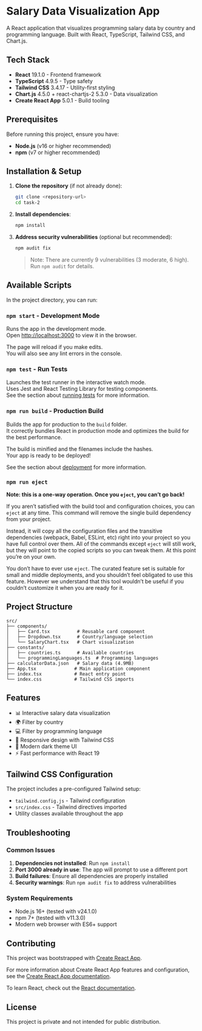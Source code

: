 # Salary Data Visualization App

A React application that visualizes programming salary data by country and programming language. Built with React, TypeScript, Tailwind CSS, and Chart.js.

## Tech Stack

- **React** 19.1.0 - Frontend framework
- **TypeScript** 4.9.5 - Type safety
- **Tailwind CSS** 3.4.17 - Utility-first styling
- **Chart.js** 4.5.0 + react-chartjs-2 5.3.0 - Data visualization
- **Create React App** 5.0.1 - Build tooling

## Prerequisites

Before running this project, ensure you have:

- **Node.js** (v16 or higher recommended)
- **npm** (v7 or higher recommended)

## Installation & Setup

1. **Clone the repository** (if not already done):
   ```bash
   git clone <repository-url>
   cd task-2
   ```

2. **Install dependencies**:
   ```bash
   npm install
   ```

3. **Address security vulnerabilities** (optional but recommended):
   ```bash
   npm audit fix
   ```
   > Note: There are currently 9 vulnerabilities (3 moderate, 6 high). Run `npm audit` for details.

## Available Scripts

In the project directory, you can run:

### `npm start` - Development Mode

Runs the app in the development mode.\
Open [http://localhost:3000](http://localhost:3000) to view it in the browser.

The page will reload if you make edits.\
You will also see any lint errors in the console.

### `npm test` - Run Tests

Launches the test runner in the interactive watch mode.\
Uses Jest and React Testing Library for testing components.\
See the section about [running tests](https://facebook.github.io/create-react-app/docs/running-tests) for more information.

### `npm run build` - Production Build

Builds the app for production to the `build` folder.\
It correctly bundles React in production mode and optimizes the build for the best performance.

The build is minified and the filenames include the hashes.\
Your app is ready to be deployed!

See the section about [deployment](https://facebook.github.io/create-react-app/docs/deployment) for more information.

### `npm run eject`

**Note: this is a one-way operation. Once you `eject`, you can’t go back!**

If you aren’t satisfied with the build tool and configuration choices, you can `eject` at any time. This command will remove the single build dependency from your project.

Instead, it will copy all the configuration files and the transitive dependencies (webpack, Babel, ESLint, etc) right into your project so you have full control over them. All of the commands except `eject` will still work, but they will point to the copied scripts so you can tweak them. At this point you’re on your own.

You don’t have to ever use `eject`. The curated feature set is suitable for small and middle deployments, and you shouldn’t feel obligated to use this feature. However we understand that this tool wouldn’t be useful if you couldn’t customize it when you are ready for it.

## Project Structure

```
src/
├── components/
│   ├── Card.tsx          # Reusable card component
│   ├── Dropdown.tsx      # Country/language selection
│   └── SalaryChart.tsx   # Chart visualization
├── constants/
│   ├── countries.ts      # Available countries
│   └── programmingLanguages.ts  # Programming languages
├── calculatorData.json   # Salary data (4.9MB)
├── App.tsx              # Main application component
├── index.tsx            # React entry point
└── index.css            # Tailwind CSS imports
```

## Features

- 📊 Interactive salary data visualization
- 🌍 Filter by country
- 💻 Filter by programming language
- 📱 Responsive design with Tailwind CSS
- 🎨 Modern dark theme UI
- ⚡ Fast performance with React 19

## Tailwind CSS Configuration

The project includes a pre-configured Tailwind setup:
- `tailwind.config.js` - Tailwind configuration
- `src/index.css` - Tailwind directives imported
- Utility classes available throughout the app

## Troubleshooting

### Common Issues

1. **Dependencies not installed**: Run `npm install`
2. **Port 3000 already in use**: The app will prompt to use a different port
3. **Build failures**: Ensure all dependencies are properly installed
4. **Security warnings**: Run `npm audit fix` to address vulnerabilities

### System Requirements

- Node.js 16+ (tested with v24.1.0)
- npm 7+ (tested with v11.3.0)
- Modern web browser with ES6+ support

## Contributing

This project was bootstrapped with [Create React App](https://github.com/facebook/create-react-app).

For more information about Create React App features and configuration, see the [Create React App documentation](https://facebook.github.io/create-react-app/docs/getting-started).

To learn React, check out the [React documentation](https://reactjs.org/).

## License

This project is private and not intended for public distribution.
